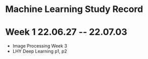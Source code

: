 # Machine Learning Study Record

# Week 1 22.06.27 -- 22.07.03  
* Image Processing Week 3  
* LHY Deep Learning p1, p2  
